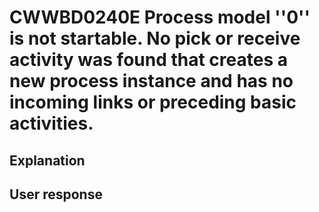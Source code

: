 # CWWBD0240E Process model ''0'' is not startable. No pick or receive activity was found that creates a new process instance and has no incoming links or preceding basic activities.

## Explanation

## User response